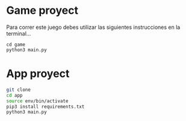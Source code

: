 # Game proyect

Para correr este juego debes utilizar las siguientes instrucciones en la terminal...

~~~shell
cd game
python3 main.py
~~~


# App proyect

~~~sh
git clone
cd app
source env/bin/activate
pip3 install requirements.txt
python3 main.py
~~~
